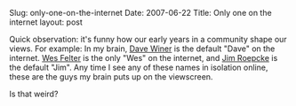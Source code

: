Slug: only-one-on-the-internet
Date: 2007-06-22
Title: Only one on the internet
layout: post

Quick observation: it&#39;s funny how our early years in a community shape our views. For example: In my brain, [Dave Winer](http://scripting.com) is the default &quot;Dave&quot; on the internet. [Wes Felter](http://wmf.editthispage.com) is the only &quot;Wes&quot; on the internet, and [Jim Roepcke](http://jim.roepcke.com) is the default &quot;Jim&quot;. Any time I see any of these names in isolation online, these are the guys my brain puts up on the viewscreen.

Is that weird?

